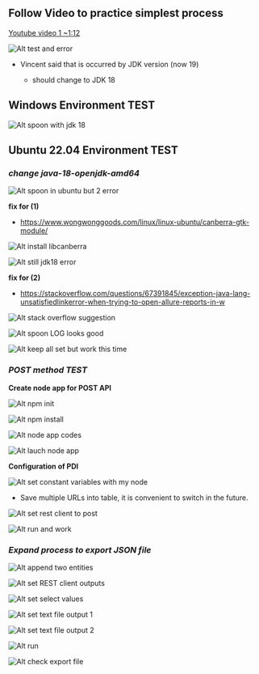 ## **Follow Video to practice simplest process**

[Youtube video 1 ~1:12](https://youtu.be/5uuF31oIg18)

![Alt test and error](pic/01.jpg)

- Vincent said that is occurred by JDK version (now 19)

  - should change to JDK 18

## **Windows Environment TEST**

![Alt spoon with jdk 18](pic/02.jpg)

## **Ubuntu 22.04 Environment TEST**

### _change java-18-openjdk-amd64_

![Alt spoon in ubuntu but 2 error](pic/03.jpg)

**fix for (1)**

- https://www.wongwonggoods.com/linux/linux-ubuntu/canberra-gtk-module/

![Alt install libcanberra](pic/04.jpg)

![Alt still jdk18 error](pic/05.jpg)

**fix for (2)**

- https://stackoverflow.com/questions/67391845/exception-java-lang-unsatisfiedlinkerror-when-trying-to-open-allure-reports-in-w

![Alt stack overflow suggestion ](pic/06.jpg)

![Alt spoon LOG looks good](pic/07.jpg)

![Alt keep all set but work this time](pic/08.jpg)

### _POST method TEST_

**Create node app for POST API**

![Alt npm init](pic/11.jpg)

![Alt npm install ](pic/12.jpg)

![Alt node app codes](pic/13.jpg)

![Alt lauch node app](pic/14.jpg)

**Configuration of PDI**

![Alt set constant variables with my node ](pic/09.jpg)

- Save multiple URLs into table, it is convenient to switch in the future.

![Alt set rest client to post](pic/10.jpg)

![Alt run and work](pic/15.jpg)

### _Expand process to export JSON file_

![Alt append two entities](pic/16.jpg)

![Alt set REST client outputs](pic/17.jpg)

![Alt set select values](pic/18.jpg)

![Alt set text file output 1](pic/19.jpg)

![Alt set text file output 2](pic/20.jpg)

![Alt run](pic/21.jpg)

![Alt check export file](pic/22.jpg)
